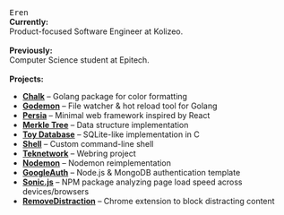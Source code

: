 <samp>Eren</samp>
<br>
<b>Currently:</b>
<br>
Product-focused Software Engineer at Kolizeo.
<br><br>
<b>Previously:</b>
<br>
Computer Science student at Epitech.
<br><br>
<b>Projects:</b>
<ul>
  <li><b><a href="https://github.com/erenworld/chalk">Chalk</a></b> – Golang package for color formatting</li>
  <li><b><a href="https://github.com/erenworld/godemon">Godemon</a></b> – File watcher & hot reload tool for Golang</li>
  <li><b><a href="https://github.com/erenworld/persia">Persia</a></b> – Minimal web framework inspired by React</li>
  <li><b><a href="https://github.com/erenworld/merkel-tree">Merkle Tree</a></b> – Data structure implementation</li>
  <li><b><a href="https://github.com/erenworld/toy-database">Toy Database</a></b> – SQLite-like implementation in C</li>
  <li><b><a href="https://github.com/erenworld/shell">Shell</a></b> – Custom command-line shell</li>
  <li><b><a href="https://github.com/erenworld/teknetwork">Teknetwork</a></b> – Webring project</li>
  <li><b><a href="https://github.com/erenworld/nodemon">Nodemon</a></b> – Nodemon reimplementation</li>
  <li><b><a href="https://github.com/erenworld/googleauth">GoogleAuth</a></b> – Node.js & MongoDB authentication template</li>
  <li><b><a href="https://github.com/erenworld/sonic.js">Sonic.js</a></b> – NPM package analyzing page load speed across devices/browsers</li>
  <li><b><a href="https://github.com/erenworld/removedistraction">RemoveDistraction</a></b> – Chrome extension to block distracting content</li>
</ul>
